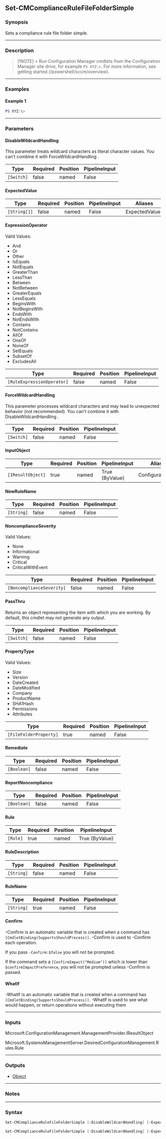 Set-CMComplianceRuleFileFolderSimple
------------------------------------




### Synopsis
Sets a compliance rule file folder simple.



---


### Description

> [!NOTE] > Run Configuration Manager cmdlets from the Configuration Manager site drive, for example `PS XYZ:>`. For more information, see getting started (/powershell/sccm/overview).



---


### Examples
#### Example 1
```PowerShell
PS XYZ:\>
```



---


### Parameters
#### **DisableWildcardHandling**

This parameter treats wildcard characters as literal character values. You can't combine it with ForceWildcardHandling .






|Type      |Required|Position|PipelineInput|
|----------|--------|--------|-------------|
|`[Switch]`|false   |named   |False        |



#### **ExpectedValue**








|Type        |Required|Position|PipelineInput|Aliases       |
|------------|--------|--------|-------------|--------------|
|`[String[]]`|false   |named   |False        |ExpectedValues|



#### **ExpressionOperator**





Valid Values:

* And
* Or
* Other
* IsEquals
* NotEquals
* GreaterThan
* LessThan
* Between
* NotBetween
* GreaterEquals
* LessEquals
* BeginsWith
* NotBeginsWith
* EndsWith
* NotEndsWith
* Contains
* NotContains
* AllOf
* OneOf
* NoneOf
* SetEquals
* SubsetOf
* ExcludesAll






|Type                      |Required|Position|PipelineInput|
|--------------------------|--------|--------|-------------|
|`[RuleExpressionOperator]`|false   |named   |False        |



#### **ForceWildcardHandling**

This parameter processes wildcard characters and may lead to unexpected behavior (not recommended). You can't combine it with DisableWildcardHandling .






|Type      |Required|Position|PipelineInput|
|----------|--------|--------|-------------|
|`[Switch]`|false   |named   |False        |



#### **InputObject**








|Type             |Required|Position|PipelineInput |Aliases          |
|-----------------|--------|--------|--------------|-----------------|
|`[IResultObject]`|true    |named   |True (ByValue)|ConfigurationItem|



#### **NewRuleName**








|Type      |Required|Position|PipelineInput|
|----------|--------|--------|-------------|
|`[String]`|false   |named   |False        |



#### **NoncomplianceSeverity**





Valid Values:

* None
* Informational
* Warning
* Critical
* CriticalWithEvent






|Type                     |Required|Position|PipelineInput|
|-------------------------|--------|--------|-------------|
|`[NoncomplianceSeverity]`|false   |named   |False        |



#### **PassThru**

Returns an object representing the item with which you are working. By default, this cmdlet may not generate any output.






|Type      |Required|Position|PipelineInput|
|----------|--------|--------|-------------|
|`[Switch]`|false   |named   |False        |



#### **PropertyType**





Valid Values:

* Size
* Version
* DateCreated
* DateModified
* Company
* ProductName
* SHA1Hash
* Permissions
* Attributes






|Type                  |Required|Position|PipelineInput|
|----------------------|--------|--------|-------------|
|`[FileFolderProperty]`|true    |named   |False        |



#### **Remediate**








|Type       |Required|Position|PipelineInput|
|-----------|--------|--------|-------------|
|`[Boolean]`|false   |named   |False        |



#### **ReportNoncompliance**








|Type       |Required|Position|PipelineInput|
|-----------|--------|--------|-------------|
|`[Boolean]`|false   |named   |False        |



#### **Rule**








|Type    |Required|Position|PipelineInput |
|--------|--------|--------|--------------|
|`[Rule]`|true    |named   |True (ByValue)|



#### **RuleDescription**








|Type      |Required|Position|PipelineInput|
|----------|--------|--------|-------------|
|`[String]`|false   |named   |False        |



#### **RuleName**








|Type      |Required|Position|PipelineInput|
|----------|--------|--------|-------------|
|`[String]`|true    |named   |False        |



#### **Confirm**
-Confirm is an automatic variable that is created when a command has ```[CmdletBinding(SupportsShouldProcess)]```.
-Confirm is used to -Confirm each operation.

If you pass ```-Confirm:$false``` you will not be prompted.


If the command sets a ```[ConfirmImpact("Medium")]``` which is lower than ```$confirmImpactPreference```, you will not be prompted unless -Confirm is passed.

#### **WhatIf**
-WhatIf is an automatic variable that is created when a command has ```[CmdletBinding(SupportsShouldProcess)]```.
-WhatIf is used to see what would happen, or return operations without executing them


---


### Inputs
Microsoft.ConfigurationManagement.ManagementProvider.IResultObject



Microsoft.SystemsManagementServer.DesiredConfigurationManagement.Rules.Rule





---


### Outputs
* [Object](https://learn.microsoft.com/en-us/dotnet/api/System.Object)






---


### Notes




---


### Syntax
```PowerShell
Set-CMComplianceRuleFileFolderSimple [-DisableWildcardHandling] [-ExpectedValue <String[]>] [-ExpressionOperator {And | Or | Other | IsEquals | NotEquals | GreaterThan | LessThan | Between | NotBetween | GreaterEquals | LessEquals | BeginsWith | NotBeginsWith | EndsWith | NotEndsWith | Contains | NotContains | AllOf | OneOf | NoneOf | SetEquals | SubsetOf | ExcludesAll}] [-ForceWildcardHandling] -InputObject <IResultObject> [-NewRuleName <String>] [-NoncomplianceSeverity {None | Informational | Warning | Critical | CriticalWithEvent}] [-PassThru] -PropertyType {Company | ProductName | SHA1Hash} [-Remediate <Boolean>] [-ReportNoncompliance <Boolean>] [-RuleDescription <String>] -RuleName <String> [-Confirm] [-WhatIf] [<CommonParameters>]
```
```PowerShell
Set-CMComplianceRuleFileFolderSimple [-DisableWildcardHandling] [-ExpectedValue <String[]>] [-ExpressionOperator {And | Or | Other | IsEquals | NotEquals | GreaterThan | LessThan | Between | NotBetween | GreaterEquals | LessEquals | BeginsWith | NotBeginsWith | EndsWith | NotEndsWith | Contains | NotContains | AllOf | OneOf | NoneOf | SetEquals | SubsetOf | ExcludesAll}] [-ForceWildcardHandling] [-NewRuleName <String>] [-NoncomplianceSeverity {None | Informational | Warning | Critical | CriticalWithEvent}] [-PassThru] -PropertyType {Company | ProductName | SHA1Hash} [-Remediate <Boolean>] [-ReportNoncompliance <Boolean>] -Rule <Rule> [-RuleDescription <String>] [-Confirm] [-WhatIf] [<CommonParameters>]
```
